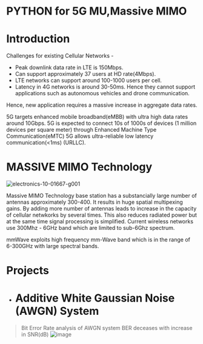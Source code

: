 # PYTHON for 5G MU,Massive MIMO



# Introduction

Challenges for existing Cellular Networks - 

+ Peak downlink data rate in LTE is 150Mbps. 
+ Can support approximately 37 users at HD rate(4Mbps).
+ LTE networks can support around 100-1000 users per cell.
+ Latency in 4G networks is around 30-50ms. Hence they cannot support applications such as autonomous vehicles and drone communication.

Hence, new application requires a massive increase in aggregate data rates. 

5G targets enhanced mobile broadband(eMBB) with ultra high data rates around 10Gbps.
5G is expected to connect 10s of 1000s of devices (1 million devices per square meter) through Enhanced Machine Type Communication(eMTC) 
5G allows ultra-reliable low latency communication(<1ms) (URLLC).



# MASSIVE MIMO Technology

![electronics-10-01667-g001](https://user-images.githubusercontent.com/86367130/130400310-307cac76-67f7-4c65-b5d9-046597f787fd.png)

Massive MIMO Technology base station has a substancially large number of antennas approximately 300-400. It results in huge spatial multipexing gains. By adding more number of antennas leads to increase in the capacity of cellular netwkorks by several times. This also reduces radiated power but at the same time signal processing is simplified. 
Current wireless networks use 300Mhz - 6GHz band which are limited to sub-6Ghz spectrum.

mmWave exploits high frequency mm-Wave band which is in the range of 6-300GHz with large spectral bands.

# Projects

+ # Additive White Gaussian Noise (AWGN) System

> Bit Error Rate analysis of AWGN system
BER deceases with increase in SNR(dB)
    ![image](https://user-images.githubusercontent.com/86367130/130403351-ca724b17-041e-46a1-b9a8-15b6ac0d7bb8.png)
 
 
